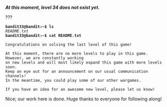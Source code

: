 ***At this moment, level 34 does not exist yet.***

???

**`bandit33@bandit:~$ ls`**  
*`README.txt`*  
**`bandit33@bandit:~$ cat README.txt`**  
```
Congratulations on solving the last level of this game!

At this moment, there are no more levels to play in this game. However, we are constantly working
on new levels and will most likely expand this game with more levels soon.
Keep an eye out for an announcement on our usual communication channels!
In the meantime, you could play some of our other wargames.

If you have an idea for an awesome new level, please let us know!
```

Nice; our work here is done. Huge thanks to everyone for following along!

